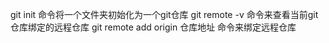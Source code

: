 git init
命令将一个文件夹初始化为一个git仓库
git remote -v
命令来查看当前git仓库绑定的远程仓库
git remote add origin 仓库地址
命令来绑定远程仓库 